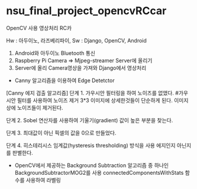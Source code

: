 # nsu_final_project_opencvRCcar
OpenCV 사용 영상처리 RC카

Hw : 아두이노, 라즈베리파이, 
Sw : Django, OpenCV, Android

1. Android와 아두이노 Bluetooth 통신
2. Raspberry Pi Camera => Mjpeg-streamer Server에 올리기
3. Server에 올리 Camera영상을 가져와 Django에서 영상처리
 - Canny 알고리즘을 이용하여 Edge Detetctor 

 [Canny 에지 검출 알고리즘]
단계 1.  가우시안 필터링을 하여 노이즈를 없앴다. #가우시안 필터를 사용하여 노이즈 제거 3*3
        이미지에 상세한것들이 단순하게 된다. 이미지상에 노이즈들이 제거된다.
        
단계 2.  Sobel 연산자를 사용하여 기울기(gradient) 값이 높은 부분을 찾는다.

단계 3.  최대값이 아닌 픽셀의 값을 0으로 만들었다.

단계 4.  히스테리시스 임계값(hysteresis thresholding) 방식을 사용 에지인지 아닌지를 판별한다.

- OpenCV에서 제공하는 Background Subtraction 알고리즘 중 하나인 BackgroundSubtractorMOG2를 사용
  connectedComponentsWithStats 함수를 사용하여 라벨링
